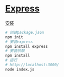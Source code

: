 # [Express](https://expressjs.com/)

[安装](https://expressjs.com/en/starter/installing.html)

```bash
# 创建package.json
npm init
# 安装express
npm install express
# 安装依赖
npm install
# 运行
# http://localhost:3000/
node index.js
```
